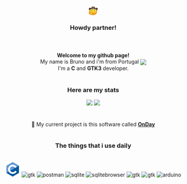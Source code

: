 <div align="center">
  <img src="https://github.com/bmcsilva/bmcsilva/blob/main/attachments/howdy.png" align="center" style="width: 5%" />
  <h3> Howdy partner! </h3>
  <h1></h1>
</div>  

<div align="center">
</br><b> Welcome to my github page!</b></br> My name is Bruno and i'm from Portugal <img src="https://cdn-icons-png.flaticon.com/512/1795/1795476.png" align="center" style="width: 3%" />  </br> I'm a <b>C</b> and <b>GTK3</b> developer.  </br> 
  <h1></h1>
</div>  

<div align="center">
  <h3>Here are my stats </h3>

  ![](https://github-readme-stats-nine-psi-64.vercel.app/api?username=bmcsilva&theme=dark&hide_border=true&include_all_commits=true&count_private=true)
  ![](https://github-readme-stats-nine-psi-64.vercel.app/api/top-langs/?username=bmcsilva&theme=dark&hide_border=true&include_all_commits=false&count_private=false&layout=compact)
  <h1></h1>
</div>  

<div align="center">
  🔭 My current project is this software called <td><a href="https://www.onday.pt/"><b>OnDay</b></a></td>
  <h1></h1>
</div>  

<div align="center">
  <h3>The things that i use daily</h3></br>
  <img src="https://raw.githubusercontent.com/devicons/devicon/master/icons/c/c-original.svg" alt="c" width="40" height="40"/>
  <img src="https://upload.wikimedia.org/wikipedia/commons/7/71/GTK_logo.svg" alt="gtk" width="40" height="40"/>
  <img src="https://www.vectorlogo.zone/logos/getpostman/getpostman-icon.svg" alt="postman" width="40" height="40"/>
  <img src="https://www.vectorlogo.zone/logos/sqlite/sqlite-icon.svg" alt="sqlite" width="40" height="40"/> 
  <img src="https://sqlitebrowser.org/images/sqlitebrowser.svg" alt="sqlitebrowser" width="40" height="40"/> 
  <img src="https://resources.jetbrains.com/storage/products/company/brand/logos/CLion_icon.svg" alt="gtk" width="40" height="40"/>
  <img src="https://code.visualstudio.com/assets/images/code-stable.png" alt="gtk" width="40" height="40"/>
  <img src="https://cdn.worldvectorlogo.com/logos/arduino-1.svg" alt="arduino" width="40" height="40"/>
  <h1></h1>
</div>
